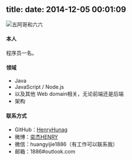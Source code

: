 title: 
date: 2014-12-05 00:01:09
---

![五阿哥和六六](http://githubimg.qiniudn.com/image/cat/twocat.png)

#### 本人

程序员一名。

#### 领域

- Java
- JavaScript / Node.js
- 以及其他 Web domain相关，无论前端还是后端
- 架构

#### 联系方式

- GitHub：[HenryHunag](https://github.com/henryhuang)
- 微博：[奕杰HENRY](http://weibo.com/626242034) 
- 微信：huangyijie1886（有工作可以联系我）
- 邮箱：1886#outlook.com